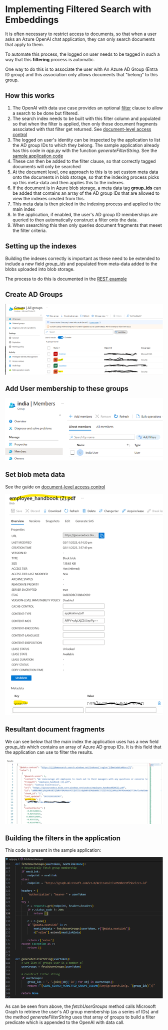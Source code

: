 # Implementing Filtered Search with Embeddings
It is often necessary to restrict access to documents, so that when a user asks an Azure OpenAI chat application, they can only search documents that apply to them.

To automate this process, the logged on user needs to be tagged in such a way that this **filtering** process is automatic.

One way to do this is to associate the user with An Azure AD Group (Entra ID group) and this association only allows documents that "belong" to this group.

## How this works
1. The OpenAI with data use case provides an optional [filter](https://learn.microsoft.com/en-us/azure/ai-services/openai/reference) clause to allow a search to be done but filtered.
4. The search index needs to be built with this filter column and populated so that when the filter is applied, then only those document fragments associated with that filter get returned. See [document-level access control](https://learn.microsoft.com/en-us/azure/ai-services/openai/concepts/use-your-data#document-level-access-control)
5. The logged on user's identity can be inspected by the application to list the AD group IDs to which they belong. The sample application already has this code in *app.py* with the function *generateFilterString*. See the [sample application code](https://github.com/microsoft/sample-app-aoai-chatGPT/blob/main/app.py)
6. These can then be added to the filter clause, so that correctly tagged documents will only be searched
7. At the document level, one approach to this is to set custom meta data onto the documents in blob storage, so that the indexing process picks up this meta-data and then applies this to the indexes.
8. If the document is in Azure blob storage, a meta data tag **group_ids** can be added that contains an array of the AD group IDs that are allowed to view the indexes created from this.
9. This meta data is then picked in the indexing process and applied to the main index
10. In the application, if enabled, the user's AD group ID memberships are queried to then automatically construct a filter onto the data.
11. When ssearching this then only queries document fragments that meeet the filter criteria.

## Setting up the indexes
Building the indexes correctly is important as these need to be extended to include a new field *group_ids* and populated from meta-data added to the blobs uploaded into blob storage.

The process to do this is documented in the [REST example](./filtered-index.http)

## Create AD Groups

![alt text](./set-ad-groups.png "set AD groups")

## Add User membership to these groups
![alt text](./set-ad-group-membership.png "set AD groups")

## Set blob meta data
See the guide on [document-level access control](https://learn.microsoft.com/en-us/azure/ai-services/openai/concepts/use-your-data#document-level-access-control) 

![alt text](./set-blob-meta-data.png "Set blob meta data")

## Resultant document fragments
We can see below that the main index the application uses has a new field *group_ids* which contains an array of Azure AD group IDs. It is this field that the application can use to filter the results.

![alt text](./document-fragments-in-index.png "Document fragments")


## Building the filters in the application
This code is present in the sample application:

![alt text](./build-filter-criteria.png "Document fragments")

As can be seen from above, the *fetchUserGroups* method calls Microsoft Graph to retrieve the user's AD group membership (as a series of IDs) and the method *generateFilterString* uses that array of groups to build a filter predicate which is appended to the OpenAI with data call.

